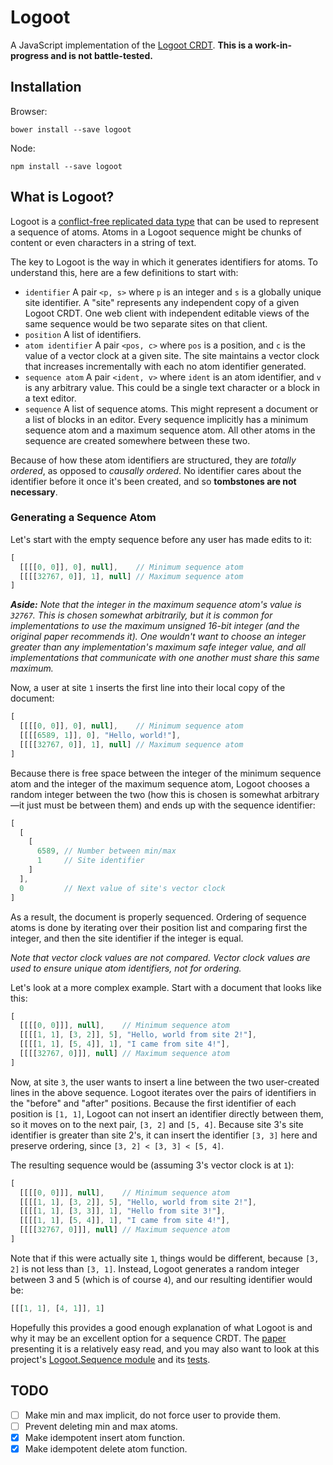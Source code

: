 # Logoot

A JavaScript implementation of the
[Logoot CRDT](https://hal.archives-ouvertes.fr/inria-00432368/document). **This
is a work-in-progress and is not battle-tested.**

## Installation

Browser:

```
bower install --save logoot
```

Node:

```
npm install --save logoot
```

## What is Logoot?

Logoot is a
[conflict-free replicated data type](https://en.wikipedia.org/wiki/Conflict-free_replicated_data_type)
that can be used to represent a sequence of atoms. Atoms in a Logoot sequence
might be chunks of content or even characters in a string of text.

The key to Logoot is the way in which it generates identifiers for atoms. To
understand this, here are a few definitions to start with:

- `identifier` A pair `<p, s>` where `p` is an integer and `s` is a globally
  unique site identifier. A "site" represents any independent copy of a given
  Logoot CRDT. One web client with independent editable views of the same
  sequence would be two separate sites on that client.
- `position` A list of identifiers.
- `atom identifier` A pair `<pos, c>` where `pos` is a position, and `c` is the
   value of a vector clock at a given site. The site maintains a vector clock
   that increases incrementally with each no atom identifier generated.
- `sequence atom` A pair `<ident, v>` where `ident` is an atom identifier, and
  `v` is any arbitrary value. This could be a single text character or a block
  in a text editor.
- `sequence` A list of sequence atoms. This might represent a document or a
  list of blocks in an editor. Every sequence implicitly has a minimum sequence
  atom and a maximum sequence atom. All other atoms in the sequence are created
  somewhere between these two.

Because of how these atom identifiers are structured, they are *totally
ordered*, as opposed to *causally ordered*. No identifier cares about the
identifier before it once it's been created, and so **tombstones are not
necessary**.

### Generating a Sequence Atom

Let's start with the empty sequence before any user has made edits to it:

```javascript
[
  [[[[0, 0]], 0], null],    // Minimum sequence atom
  [[[[32767, 0]], 1], null] // Maximum sequence atom
]
```

*__Aside:__ Note that the integer in the maximum sequence atom's value is
`32767`. This is chosen somewhat arbitrarily, but it is common for
implementations to use the maximum unsigned 16-bit integer (and the original
paper recommends it). One wouldn't want to choose an integer greater than any
implementation's maximum safe integer value, and all implementations that
communicate with one another must share this same maximum.*

Now, a user at site `1` inserts the first line into their local copy of the
document:

```javascript
[
  [[[[0, 0]], 0], null],    // Minimum sequence atom
  [[[[6589, 1]], 0], "Hello, world!"],
  [[[[32767, 0]], 1], null] // Maximum sequence atom
]
```

Because there is free space between the integer of the minimum sequence atom and
the integer of the maximum sequence atom, Logoot chooses a random integer
between the two (how this is chosen is somewhat arbitrary—it just must be
between them) and ends up with the sequence identifier:

```javascript
[
  [
    [
      6589, // Number between min/max
      1     // Site identifier
    ]
  ],
  0         // Next value of site's vector clock
]
```

As a result, the document is properly sequenced. Ordering of sequence atoms is
done by iterating over their position list and comparing first the integer, and
then the site identifier if the integer is equal.

*Note that vector clock values are not compared. Vector clock values are used to
ensure unique atom identifiers, not for ordering.*

Let's look at a more complex example. Start with a document that looks like
this:

```javascript
[
  [[[[0, 0]]], null],    // Minimum sequence atom
  [[[[1, 1], [3, 2]], 5], "Hello, world from site 2!"],
  [[[[1, 1], [5, 4]], 1], "I came from site 4!"],
  [[[[32767, 0]]], null] // Maximum sequence atom
]
```

Now, at site `3`, the user wants to insert a line between the two user-created
lines in the above sequence. Logoot iterates over the pairs of identifiers in
the "before" and "after" positions. Because the first identifier of each
position is `[1, 1]`, Logoot can not insert an identifier directly between them,
so it moves on to the next pair, `[3, 2]` and `[5, 4]`. Because site 3's
site identifier is greater than site 2's, it can insert the identifier `[3, 3]`
here and preserve ordering, since `[3, 2] < [3, 3] < [5, 4]`.

The resulting sequence would be (assuming 3's vector clock is at `1`):

```javascript
[
  [[[[0, 0]]], null],    // Minimum sequence atom
  [[[[1, 1], [3, 2]], 5], "Hello, world from site 2!"],
  [[[[1, 1], [3, 3]], 1], "Hello from site 3!"],
  [[[[1, 1], [5, 4]], 1], "I came from site 4!"],
  [[[[32767, 0]]], null] // Maximum sequence atom
]
```

Note that if this were actually site `1`, things would be different, because
`[3, 2]` is not less than `[3, 1]`. Instead, Logoot generates a random integer
between 3 and 5 (which is of course `4`), and our resulting identifier would be:

```javascript
[[[1, 1], [4, 1]], 1]
```

Hopefully this provides a good enough explanation of what Logoot is and why it
may be an excellent option for a sequence CRDT. The
[paper](https://hal.archives-ouvertes.fr/inria-00432368/document) presenting it
is a relatively easy read, and you may also want to look at this project's
[Logoot.Sequence module](https://github.com/usecanvas/logoot-js/blob/master/lib/logoot/sequence.js)
and its [tests](https://github.com/usecanvas/logoot-js/blob/master/test/logoot/sequence-test.js).

## TODO

- [ ] Make min and max implicit, do not force user to provide them.
- [ ] Prevent deleting min and max atoms.
- [x] Make idempotent insert atom function.
- [x] Make idempotent delete atom function.

